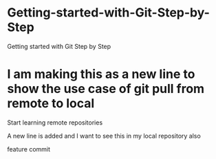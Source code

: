 # Getting-started-with-Git-Step-by-Step
Getting started with Git Step by Step  


I am making this as a new line to show the  use case of git pull from remote to local
=======
Start learning remote repositories

A new line is added and I want to see this in my local repository also

feature commit